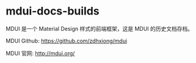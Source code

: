 # mdui-docs-builds

MDUI 是一个 Material Design 样式的前端框架，这是 MDUI 的历史文档存档。

MDUI Github: https://github.com/zdhxiong/mdui

MDUI 官网: http://mdui.org/
